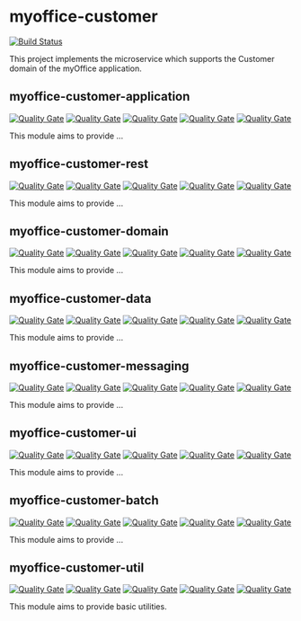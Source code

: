 # myoffice-customer

[![Build Status](https://travis-ci.org/vondacho/myoffice-customer.svg?branch=master)](https://travis-ci.org/vondacho/myoffice-customer)

This project implements the microservice which supports the Customer domain of the myOffice application.

## myoffice-customer-application

[![Quality Gate](https://sonarcloud.io/api/project_badges/measure?project=edu.noia.myoffice%3Amyoffice-customer%3Amyoffice-customer-application&metric=alert_status)](https://sonarcloud.io/dashboard?id=edu.noia.myoffice%3Amyoffice-customer%3Amyoffice-customer-application)
[![Quality Gate](https://sonarcloud.io/api/project_badges/measure?project=edu.noia.myoffice%3Amyoffice-customer%3Amyoffice-customer-application&metric=code_smells)](https://sonarcloud.io/dashboard?id=edu.noia.myoffice%3Amyoffice-customer%3Amyoffice-customer-application)
[![Quality Gate](https://sonarcloud.io/api/project_badges/measure?project=edu.noia.myoffice%3Amyoffice-customer%3Amyoffice-customer-application&metric=duplicated_lines_density)](https://sonarcloud.io/dashboard?id=edu.noia.myoffice%3Amyoffice-customer%3Amyoffice-customer-application)
[![Quality Gate](https://sonarcloud.io/api/project_badges/measure?project=edu.noia.myoffice%3Amyoffice-customer%3Amyoffice-customer-application&metric=coverage)](https://sonarcloud.io/dashboard?id=edu.noia.myoffice%3Amyoffice-customer%3Amyoffice-customer-application)
[![Quality Gate](https://sonarcloud.io/api/project_badges/measure?project=edu.noia.myoffice%3Amyoffice-customer%3Amyoffice-customer-application&metric=nloc)](https://sonarcloud.io/dashboard?id=edu.noia.myoffice%3Amyoffice-customer%3Amyoffice-customer-application)

This module aims to provide ...

## myoffice-customer-rest

[![Quality Gate](https://sonarcloud.io/api/project_badges/measure?project=edu.noia.myoffice%3Amyoffice-customer%3Amyoffice-customer-rest&metric=alert_status)](https://sonarcloud.io/dashboard?id=edu.noia.myoffice%3Amyoffice-customer%3Amyoffice-customer-rest)
[![Quality Gate](https://sonarcloud.io/api/project_badges/measure?project=edu.noia.myoffice%3Amyoffice-customer%3Amyoffice-customer-rest&metric=code_smells)](https://sonarcloud.io/dashboard?id=edu.noia.myoffice%3Amyoffice-customer%3Amyoffice-customer-rest)
[![Quality Gate](https://sonarcloud.io/api/project_badges/measure?project=edu.noia.myoffice%3Amyoffice-customer%3Amyoffice-customer-rest&metric=duplicated_lines_density)](https://sonarcloud.io/dashboard?id=edu.noia.myoffice%3Amyoffice-customer%3Amyoffice-customer-rest)
[![Quality Gate](https://sonarcloud.io/api/project_badges/measure?project=edu.noia.myoffice%3Amyoffice-customer%3Amyoffice-customer-rest&metric=coverage)](https://sonarcloud.io/dashboard?id=edu.noia.myoffice%3Amyoffice-customer%3Amyoffice-customer-rest)
[![Quality Gate](https://sonarcloud.io/api/project_badges/measure?project=edu.noia.myoffice%3Amyoffice-customer%3Amyoffice-customer-rest&metric=nloc)](https://sonarcloud.io/dashboard?id=edu.noia.myoffice%3Amyoffice-customer%3Amyoffice-customer-rest)

This module aims to provide ...

## myoffice-customer-domain

[![Quality Gate](https://sonarcloud.io/api/project_badges/measure?project=edu.noia.myoffice%3Amyoffice-customer%3Amyoffice-customer-domain&metric=alert_status)](https://sonarcloud.io/dashboard?id=edu.noia.myoffice%3Amyoffice-customer%3Amyoffice-customer-domain)
[![Quality Gate](https://sonarcloud.io/api/project_badges/measure?project=edu.noia.myoffice%3Amyoffice-customer%3Amyoffice-customer-domain&metric=code_smells)](https://sonarcloud.io/dashboard?id=edu.noia.myoffice%3Amyoffice-customer%3Amyoffice-customer-domain)
[![Quality Gate](https://sonarcloud.io/api/project_badges/measure?project=edu.noia.myoffice%3Amyoffice-customer%3Amyoffice-customer-domain&metric=duplicated_lines_density)](https://sonarcloud.io/dashboard?id=edu.noia.myoffice%3Amyoffice-customer%3Amyoffice-customer-domain)
[![Quality Gate](https://sonarcloud.io/api/project_badges/measure?project=edu.noia.myoffice%3Amyoffice-customer%3Amyoffice-customer-domain&metric=coverage)](https://sonarcloud.io/dashboard?id=edu.noia.myoffice%3Amyoffice-customer%3Amyoffice-customer-domain)
[![Quality Gate](https://sonarcloud.io/api/project_badges/measure?project=edu.noia.myoffice%3Amyoffice-customer%3Amyoffice-customer-domain&metric=nloc)](https://sonarcloud.io/dashboard?id=edu.noia.myoffice%3Amyoffice-customer%3Amyoffice-customer-domain)

This module aims to provide ...

## myoffice-customer-data

[![Quality Gate](https://sonarcloud.io/api/project_badges/measure?project=edu.noia.myoffice%3Amyoffice-customer%3Amyoffice-customer-data&metric=alert_status)](https://sonarcloud.io/dashboard?id=edu.noia.myoffice%3Amyoffice-customer%3Amyoffice-customer-data)
[![Quality Gate](https://sonarcloud.io/api/project_badges/measure?project=edu.noia.myoffice%3Amyoffice-customer%3Amyoffice-customer-data&metric=code_smells)](https://sonarcloud.io/dashboard?id=edu.noia.myoffice%3Amyoffice-customer%3Amyoffice-customer-data)
[![Quality Gate](https://sonarcloud.io/api/project_badges/measure?project=edu.noia.myoffice%3Amyoffice-customer%3Amyoffice-customer-data&metric=duplicated_lines_density)](https://sonarcloud.io/dashboard?id=edu.noia.myoffice%3Amyoffice-customer%3Amyoffice-customer-data)
[![Quality Gate](https://sonarcloud.io/api/project_badges/measure?project=edu.noia.myoffice%3Amyoffice-customer%3Amyoffice-customer-data&metric=coverage)](https://sonarcloud.io/dashboard?id=edu.noia.myoffice%3Amyoffice-customer%3Amyoffice-customer-data)
[![Quality Gate](https://sonarcloud.io/api/project_badges/measure?project=edu.noia.myoffice%3Amyoffice-customer%3Amyoffice-customer-data&metric=nloc)](https://sonarcloud.io/dashboard?id=edu.noia.myoffice%3Amyoffice-customer%3Amyoffice-customer-data)

This module aims to provide ...

## myoffice-customer-messaging

[![Quality Gate](https://sonarcloud.io/api/project_badges/measure?project=edu.noia.myoffice%3Amyoffice-customer%3Amyoffice-customer-messaging&metric=alert_status)](https://sonarcloud.io/dashboard?id=edu.noia.myoffice%3Amyoffice-customer%3Amyoffice-customer-messaging)
[![Quality Gate](https://sonarcloud.io/api/project_badges/measure?project=edu.noia.myoffice%3Amyoffice-customer%3Amyoffice-customer-messaging&metric=code_smells)](https://sonarcloud.io/dashboard?id=edu.noia.myoffice%3Amyoffice-customer%3Amyoffice-customer-messaging)
[![Quality Gate](https://sonarcloud.io/api/project_badges/measure?project=edu.noia.myoffice%3Amyoffice-customer%3Amyoffice-customer-messaging&metric=duplicated_lines_density)](https://sonarcloud.io/dashboard?id=edu.noia.myoffice%3Amyoffice-customer%3Amyoffice-customer-messaging)
[![Quality Gate](https://sonarcloud.io/api/project_badges/measure?project=edu.noia.myoffice%3Amyoffice-customer%3Amyoffice-customer-messaging&metric=coverage)](https://sonarcloud.io/dashboard?id=edu.noia.myoffice%3Amyoffice-customer%3Amyoffice-customer-messaging)
[![Quality Gate](https://sonarcloud.io/api/project_badges/measure?project=edu.noia.myoffice%3Amyoffice-customer%3Amyoffice-customer-messaging&metric=nloc)](https://sonarcloud.io/dashboard?id=edu.noia.myoffice%3Amyoffice-customer%3Amyoffice-customer-messaging)

This module aims to provide ...

## myoffice-customer-ui

[![Quality Gate](https://sonarcloud.io/api/project_badges/measure?project=edu.noia.myoffice%3Amyoffice-customer%3Amyoffice-customer-ui&metric=alert_status)](https://sonarcloud.io/dashboard?id=edu.noia.myoffice%3Amyoffice-customer%3Amyoffice-customer-ui)
[![Quality Gate](https://sonarcloud.io/api/project_badges/measure?project=edu.noia.myoffice%3Amyoffice-customer%3Amyoffice-customer-ui&metric=code_smells)](https://sonarcloud.io/dashboard?id=edu.noia.myoffice%3Amyoffice-customer%3Amyoffice-customer-ui)
[![Quality Gate](https://sonarcloud.io/api/project_badges/measure?project=edu.noia.myoffice%3Amyoffice-customer%3Amyoffice-customer-ui&metric=duplicated_lines_density)](https://sonarcloud.io/dashboard?id=edu.noia.myoffice%3Amyoffice-customer%3Amyoffice-customer-ui)
[![Quality Gate](https://sonarcloud.io/api/project_badges/measure?project=edu.noia.myoffice%3Amyoffice-customer%3Amyoffice-customer-ui&metric=coverage)](https://sonarcloud.io/dashboard?id=edu.noia.myoffice%3Amyoffice-customer%3Amyoffice-customer-ui)
[![Quality Gate](https://sonarcloud.io/api/project_badges/measure?project=edu.noia.myoffice%3Amyoffice-customer%3Amyoffice-customer-ui&metric=nloc)](https://sonarcloud.io/dashboard?id=edu.noia.myoffice%3Amyoffice-customer%3Amyoffice-customer-ui)

This module aims to provide ...

## myoffice-customer-batch

[![Quality Gate](https://sonarcloud.io/api/project_badges/measure?project=edu.noia.myoffice%3Amyoffice-customer%3Amyoffice-customer-batch&metric=alert_status)](https://sonarcloud.io/dashboard?id=edu.noia.myoffice%3Amyoffice-customer%3Amyoffice-customer-batch)
[![Quality Gate](https://sonarcloud.io/api/project_badges/measure?project=edu.noia.myoffice%3Amyoffice-customer%3Amyoffice-customer-batch&metric=code_smells)](https://sonarcloud.io/dashboard?id=edu.noia.myoffice%3Amyoffice-customer%3Amyoffice-customer-batch)
[![Quality Gate](https://sonarcloud.io/api/project_badges/measure?project=edu.noia.myoffice%3Amyoffice-customer%3Amyoffice-customer-batch&metric=duplicated_lines_density)](https://sonarcloud.io/dashboard?id=edu.noia.myoffice%3Amyoffice-customer%3Amyoffice-customer-batch)
[![Quality Gate](https://sonarcloud.io/api/project_badges/measure?project=edu.noia.myoffice%3Amyoffice-customer%3Amyoffice-customer-batch&metric=coverage)](https://sonarcloud.io/dashboard?id=edu.noia.myoffice%3Amyoffice-customer%3Amyoffice-customer-batch)
[![Quality Gate](https://sonarcloud.io/api/project_badges/measure?project=edu.noia.myoffice%3Amyoffice-customer%3Amyoffice-customer-batch&metric=nloc)](https://sonarcloud.io/dashboard?id=edu.noia.myoffice%3Amyoffice-customer%3Amyoffice-customer-batch)

This module aims to provide ...

## myoffice-customer-util

[![Quality Gate](https://sonarcloud.io/api/project_badges/measure?project=edu.noia.myoffice%3Amyoffice-customer%3Amyoffice-customer-util&metric=alert_status)](https://sonarcloud.io/dashboard?id=edu.noia.myoffice%3Amyoffice-customer%3Amyoffice-customer-util)
[![Quality Gate](https://sonarcloud.io/api/project_badges/measure?project=edu.noia.myoffice%3Amyoffice-customer%3Amyoffice-customer-util&metric=code_smells)](https://sonarcloud.io/dashboard?id=edu.noia.myoffice%3Amyoffice-customer%3Amyoffice-customer-util)
[![Quality Gate](https://sonarcloud.io/api/project_badges/measure?project=edu.noia.myoffice%3Amyoffice-customer%3Amyoffice-customer-util&metric=duplicated_lines_density)](https://sonarcloud.io/dashboard?id=edu.noia.myoffice%3Amyoffice-customer%3Amyoffice-customer-util)
[![Quality Gate](https://sonarcloud.io/api/project_badges/measure?project=edu.noia.myoffice%3Amyoffice-customer%3Amyoffice-customer-util&metric=coverage)](https://sonarcloud.io/dashboard?id=edu.noia.myoffice%3Amyoffice-customer%3Amyoffice-customer-util)
[![Quality Gate](https://sonarcloud.io/api/project_badges/measure?project=edu.noia.myoffice%3Amyoffice-customer%3Amyoffice-customer-util&metric=nloc)](https://sonarcloud.io/dashboard?id=edu.noia.myoffice%3Amyoffice-customer%3Amyoffice-customer-util)

This module aims to provide basic utilities.
